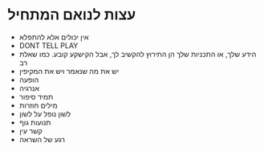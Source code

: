 # עצות לנואם המתחיל

- אין יכולים אלא להתפלא
- DONT TELL PLAY
- הידע שלך, או התכניות שלך הן התירוץ להקשיב לך, אבל הקישקע קובע. כמו שאלת רב
- יש את מה שנאמר ויש את המקיפין
- הופעה
- אנרגיה
- תמיד סיפור
- מילים חוזרות
- לשון נופל על לשון
- תנועות גוף
- קשר עין
- רגע של השראה


